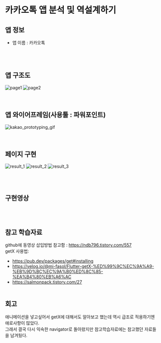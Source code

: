 # 카카오톡 앱 분석 및 역설계하기

## 앱 정보 
- 앱 이름 : 카카오톡<br><br>
 <br> <br>
## 앱 구조도    <br>
![page1](https://github.com/eueu29/AIFFEL_quest/assets/161274014/3a20cbb9-267b-48b0-977c-75f38b0af43c)
![page2](https://github.com/eueu29/AIFFEL_quest/assets/161274014/e1098439-4b52-435f-95f2-aa927207db9c)  
 <br> <br>
## 앱 와이어프레임(사용툴 : 파워포인트) <br>
![kakao_prototyping_gif](https://github.com/eueu29/AIFFEL_quest/assets/161274014/1337de6b-1809-4fc5-a905-28c36c9fa38e)  
 <br> <br>
## 페이지 구현  
![result_1](https://github.com/eueu29/AIFFEL_quest/assets/161274014/9049f56b-f368-42b6-9573-8aa2f1e18c9f)
![result_2](https://github.com/eueu29/AIFFEL_quest/assets/161274014/f2aa30d0-44e0-4d76-89dd-d8f89f67cc22)
![result_3](https://github.com/eueu29/AIFFEL_quest/assets/161274014/b57fc17a-a788-4f85-9523-b6f70bccf71f)

 <br> <br>  
## 구현영상
 
 <br> <br>  
## 참고 학습자료  
github에 동영상 삽입방법 참고함 : https://ndb796.tistory.com/557 <br>
getX 사용법:   
- https://pub.dev/packages/get#installing
- https://velog.io/@mi-fasol/Flutter-getX-%ED%99%9C%EC%9A%A9-%EB%9D%BC%EC%9A%B0%ED%8C%85-%EA%B4%80%EB%A6%AC
- https://salmonpack.tistory.com/27
 <br> <br>  
## 회고  
애니메이션을 넣고싶어서 getX에 대해서도 알아보고 했는데 역시 급조로 적용하기엔 애로사항이 많았다.   
그래서 결국 다시 익숙한 navigator로 돌아왔지만 참고학습자료에는 참고했던 자료들을 남겨뒀다.   

 <br> <br>
